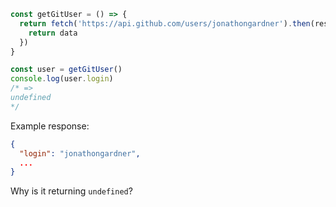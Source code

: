 ```javascript
const getGitUser = () => {
  return fetch('https://api.github.com/users/jonathongardner').then(response => response.json()).then(data => {
    return data
  })
}

const user = getGitUser()
console.log(user.login)
/* =>
undefined
*/
```
Example response:
```json
{
  "login": "jonathongardner",
  ...
}
```
Why is it returning `undefined`?
